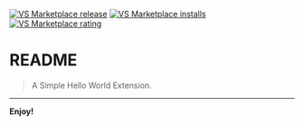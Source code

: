 [![VS Marketplace release][vs_marketplace-release-image]]([vs_marketplace-ext-url])
[![VS Marketplace installs][vs_marketplace-installs-image]]([vs_marketplace-ext-url])
[![VS Marketplace rating][vs_marketplace-rating-image]]([vs_marketplace-ext-url])
# README

> A Simple Hello World Extension.

-----------------------------------------------------------------------------------------------------------

**Enjoy!**

[vs_marketplace-release-image]: https://vsmarketplacebadge.apphb.com/version-short/cyberchefjay.hello-world-vscode-extension.svg
[vs_marketplace-installs-image]: https://vsmarketplacebadge.apphb.com/installs-short/cyberchefjay.hello-world-vscode-extension.svg
[vs_marketplace-rating-image]: https://vsmarketplacebadge.apphb.com/rating-short/cyberchefjay.hello-world-vscode-extension.svg
[vs_marketplace-ext-url]: https://marketplace.visualstudio.com/items?itemName=cyberchefjay.hello-world-vscode-extension